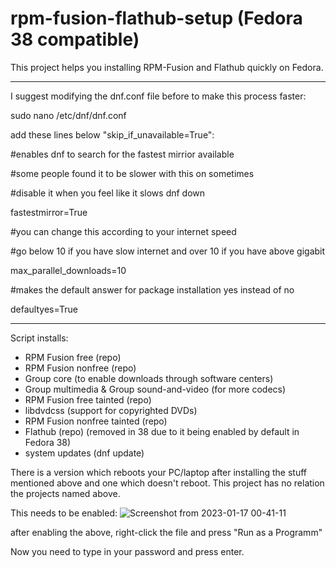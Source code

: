 # rpm-fusion-flathub-setup (Fedora 38 compatible)

This project helps you installing RPM-Fusion and Flathub quickly on Fedora.

_____________________________________________________

I suggest modifying the dnf.conf file before to make this process faster:

sudo nano /etc/dnf/dnf.conf

add these lines below "skip_if_unavailable=True":

#enables dnf to search for the fastest mirrior available

#some people found it to be slower with this on sometimes

#disable it when you feel like it slows dnf down

fastestmirror=True

#you can change this according to your internet speed

#go below 10 if you have slow internet and over 10 if you have above gigabit

max_parallel_downloads=10

#makes the default answer for package installation yes instead of no

defaultyes=True

______________________________________________________

Script installs:
- RPM Fusion free (repo)
- RPM Fusion nonfree (repo)
- Group core (to enable downloads through software centers)
- Group multimedia & Group sound-and-video (for more codecs)
- RPM Fusion free tainted (repo)
- libdvdcss (support for copyrighted DVDs)
- RPM Fusion nonfree tainted (repo)
- Flathub (repo) (removed in 38 due to it being enabled by default in Fedora 38)
- system updates (dnf update)

There is a version which reboots your PC/laptop after installing the stuff mentioned above and one which doesn't reboot.
This project has no relation the projects named above.

This needs to be enabled:
![Screenshot from 2023-01-17 00-41-11](https://user-images.githubusercontent.com/95959450/212780926-f5806457-5b99-4c5c-9b70-ef21296ea32e.png)

after enabling the above, right-click the file and press "Run as a Programm"

Now you need to type in your password and press enter.
